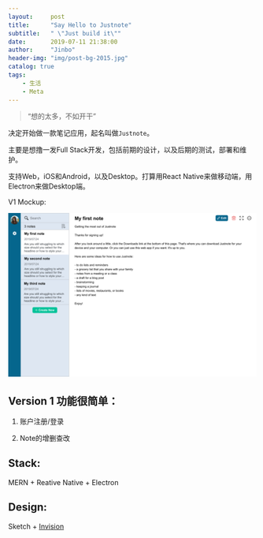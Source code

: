 ```yaml
---
layout:     post
title:      "Say Hello to Justnote"
subtitle:   " \"Just build it\""
date:       2019-07-11 21:38:00
author:     "Jinbo"
header-img: "img/post-bg-2015.jpg"
catalog: true
tags:
    - 生活
    - Meta
---
```


> “想的太多，不如开干”

决定开始做一款笔记应用，起名叫做`Justnote`。

主要是想撸一发Full Stack开发，包括前期的设计，以及后期的测试，部署和维护。

支持Web，iOS和Android，以及Desktop。打算用React Native来做移动端，用Electron来做Desktop端。

V1 Mockup:

![](/img/in-post/justnote/main.png)

## Version 1 功能很简单：

1. 账户注册/登录

2. Note的增删查改

## Stack:

MERN + Reative Native + Electron

## Design:

Sketch + [Invision](https://invis.io/7GT4UDZJ932#/375520131_Main)

